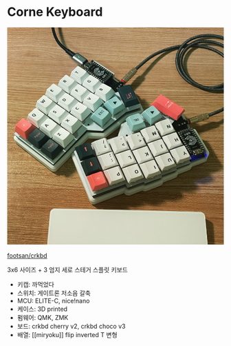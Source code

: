 # Corne Keyboard

![corne keyboard 사진](crkbd.jpeg)

[footsan/crkbd](https://github.com/foostan/crkbd)

3x6 사이즈 + 3 엄지 세로 스테거 스플릿 키보드

- 키캡: 까먹었다
- 스위치: 게이트론 저소음 갈축
- MCU: ELITE-C, nice!nano
- 케이스: 3D printed
- 펌웨어: QMK, ZMK
- 보드: crkbd cherry v2, crkbd choco v3
- 배열: [[miryoku]] flip inverted T 변형
